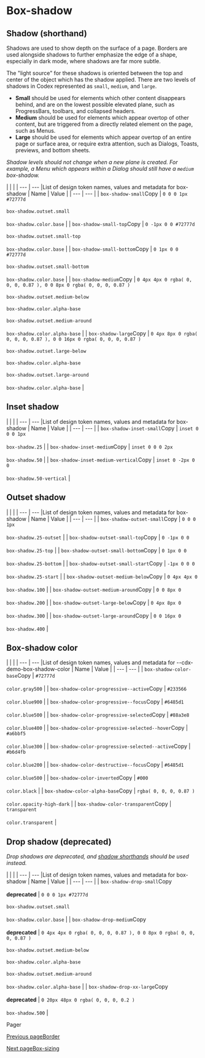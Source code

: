 # Box-shadow [​](#box-shadow)

## Shadow (shorthand) [​](#shadow-shorthand)

Shadows are used to show depth on the surface of a page. Borders are used alongside shadows to further emphasize the edge of a shape, especially in dark mode, where shadows are far more subtle.

The "light source" for these shadows is oriented between the top and center of the object which has the shadow applied. There are two levels of shadows in Codex represented as `small`, `medium`, and `large`.

*   **Small** should be used for elements which other content disappears behind, and are on the lowest possible elevated plane, such as ProgressBars, toolbars, and collapsed headers.
*   **Medium** should be used for elements which appear overtop of other content, but are triggered from a directly related element on the page, such as Menus.
*   **Large** should be used for elements which appear overtop of an entire page or surface area, or require extra attention, such as Dialogs, Toasts, previews, and bottom sheets.

_Shadow levels should not change when a new plane is created. For example, a Menu which appears within a Dialog should still have a `medium` box-shadow._

|     |     |
| --- | --- |List of design token names, values and metadata for box-shadow
| Name | Value |
| --- | --- |
| `box-shadow-small`Copy | `0 0 0 1px #72777d`<br><br>`box-shadow.outset.small`<br><br>`box-shadow.color.base` |
| `box-shadow-small-top`Copy | `0 -1px 0 0 #72777d`<br><br>`box-shadow.outset.small-top`<br><br>`box-shadow.color.base` |
| `box-shadow-small-bottom`Copy | `0 1px 0 0 #72777d`<br><br>`box-shadow.outset.small-bottom`<br><br>`box-shadow.color.base` |
| `box-shadow-medium`Copy | `0 4px 4px 0 rgba( 0, 0, 0, 0.87 ), 0 0 8px 0 rgba( 0, 0, 0, 0.87 )`<br><br>`box-shadow.outset.medium-below`<br><br>`box-shadow.color.alpha-base`<br><br>`box-shadow.outset.medium-around`<br><br>`box-shadow.color.alpha-base` |
| `box-shadow-large`Copy | `0 4px 8px 0 rgba( 0, 0, 0, 0.87 ), 0 0 16px 0 rgba( 0, 0, 0, 0.87 )`<br><br>`box-shadow.outset.large-below`<br><br>`box-shadow.color.alpha-base`<br><br>`box-shadow.outset.large-around`<br><br>`box-shadow.color.alpha-base` |

## Inset shadow [​](#inset-shadow)

|     |     |
| --- | --- |List of design token names, values and metadata for box-shadow
| Name | Value |
| --- | --- |
| `box-shadow-inset-small`Copy | `inset 0 0 0 1px`<br><br>`box-shadow.25` |
| `box-shadow-inset-medium`Copy | `inset 0 0 0 2px`<br><br>`box-shadow.50` |
| `box-shadow-inset-medium-vertical`Copy | `inset 0 -2px 0 0`<br><br>`box-shadow.50-vertical` |

## Outset shadow [​](#outset-shadow)

|     |     |
| --- | --- |List of design token names, values and metadata for box-shadow
| Name | Value |
| --- | --- |
| `box-shadow-outset-small`Copy | `0 0 0 1px`<br><br>`box-shadow.25-outset` |
| `box-shadow-outset-small-top`Copy | `0 -1px 0 0`<br><br>`box-shadow.25-top` |
| `box-shadow-outset-small-bottom`Copy | `0 1px 0 0`<br><br>`box-shadow.25-bottom` |
| `box-shadow-outset-small-start`Copy | `-1px 0 0 0`<br><br>`box-shadow.25-start` |
| `box-shadow-outset-medium-below`Copy | `0 4px 4px 0`<br><br>`box-shadow.100` |
| `box-shadow-outset-medium-around`Copy | `0 0 8px 0`<br><br>`box-shadow.200` |
| `box-shadow-outset-large-below`Copy | `0 4px 8px 0`<br><br>`box-shadow.300` |
| `box-shadow-outset-large-around`Copy | `0 0 16px 0`<br><br>`box-shadow.400` |

## Box-shadow color [​](#box-shadow-color)

|     |     |
| --- | --- |List of design token names, values and metadata for --cdx-demo-box-shadow-color
| Name | Value |
| --- | --- |
| `box-shadow-color-base`Copy | `#72777d`<br><br>`color.gray500` |
| `box-shadow-color-progressive--active`Copy | `#233566`<br><br>`color.blue900` |
| `box-shadow-color-progressive--focus`Copy | `#6485d1`<br><br>`color.blue500` |
| `box-shadow-color-progressive-selected`Copy | `#88a3e8`<br><br>`color.blue400` |
| `box-shadow-color-progressive-selected--hover`Copy | `#a6bbf5`<br><br>`color.blue300` |
| `box-shadow-color-progressive-selected--active`Copy | `#b6d4fb`<br><br>`color.blue200` |
| `box-shadow-color-destructive--focus`Copy | `#6485d1`<br><br>`color.blue500` |
| `box-shadow-color-inverted`Copy | `#000`<br><br>`color.black` |
| `box-shadow-color-alpha-base`Copy | `rgba( 0, 0, 0, 0.87 )`<br><br>`color.opacity-high-dark` |
| `box-shadow-color-transparent`Copy | `transparent`<br><br>`color.transparent` |

## Drop shadow (deprecated) [​](#drop-shadow-deprecated)

_Drop shadows are deprecated, and [shadow shorthands](#shadow-shorthand) should be used instead._

|     |     |
| --- | --- |List of design token names, values and metadata for box-shadow
| Name | Value |
| --- | --- |
| `box-shadow-drop-small`Copy<br><br>**deprecated** | `0 0 0 1px #72777d`<br><br>`box-shadow.outset.small`<br><br>`box-shadow.color.base` |
| `box-shadow-drop-medium`Copy<br><br>**deprecated** | `0 4px 4px 0 rgba( 0, 0, 0, 0.87 ), 0 0 8px 0 rgba( 0, 0, 0, 0.87 )`<br><br>`box-shadow.outset.medium-below`<br><br>`box-shadow.color.alpha-base`<br><br>`box-shadow.outset.medium-around`<br><br>`box-shadow.color.alpha-base` |
| `box-shadow-drop-xx-large`Copy<br><br>**deprecated** | `0 20px 48px 0 rgba( 0, 0, 0, 0.2 )`<br><br>`box-shadow.500` |

Pager

[Previous pageBorder](/codex/main/design-tokens/border.html)

[Next pageBox-sizing](/codex/main/design-tokens/box-sizing.html)